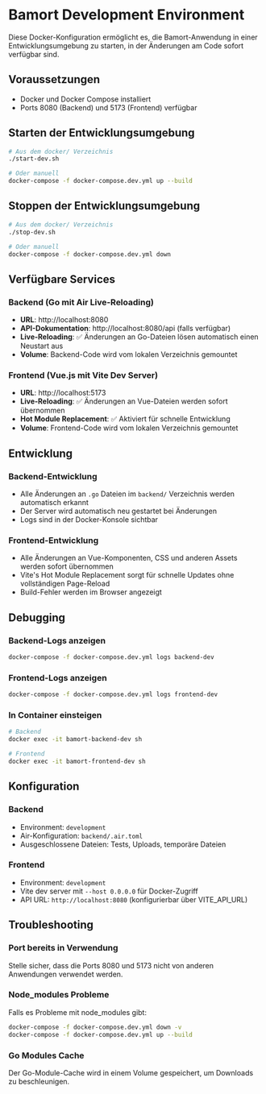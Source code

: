 # Bamort Development Environment

Diese Docker-Konfiguration ermöglicht es, die Bamort-Anwendung in einer Entwicklungsumgebung zu starten, in der Änderungen am Code sofort verfügbar sind.

## Voraussetzungen

- Docker und Docker Compose installiert
- Ports 8080 (Backend) und 5173 (Frontend) verfügbar

## Starten der Entwicklungsumgebung

```bash
# Aus dem docker/ Verzeichnis
./start-dev.sh

# Oder manuell
docker-compose -f docker-compose.dev.yml up --build
```

## Stoppen der Entwicklungsumgebung

```bash
# Aus dem docker/ Verzeichnis
./stop-dev.sh

# Oder manuell
docker-compose -f docker-compose.dev.yml down
```

## Verfügbare Services

### Backend (Go mit Air Live-Reloading)
- **URL**: http://localhost:8080
- **API-Dokumentation**: http://localhost:8080/api (falls verfügbar)
- **Live-Reloading**: ✅ Änderungen an Go-Dateien lösen automatisch einen Neustart aus
- **Volume**: Backend-Code wird vom lokalen Verzeichnis gemountet

### Frontend (Vue.js mit Vite Dev Server)
- **URL**: http://localhost:5173
- **Live-Reloading**: ✅ Änderungen an Vue-Dateien werden sofort übernommen
- **Hot Module Replacement**: ✅ Aktiviert für schnelle Entwicklung
- **Volume**: Frontend-Code wird vom lokalen Verzeichnis gemountet

## Entwicklung

### Backend-Entwicklung
- Alle Änderungen an `.go` Dateien im `backend/` Verzeichnis werden automatisch erkannt
- Der Server wird automatisch neu gestartet bei Änderungen
- Logs sind in der Docker-Konsole sichtbar

### Frontend-Entwicklung
- Alle Änderungen an Vue-Komponenten, CSS und anderen Assets werden sofort übernommen
- Vite's Hot Module Replacement sorgt für schnelle Updates ohne vollständigen Page-Reload
- Build-Fehler werden im Browser angezeigt

## Debugging

### Backend-Logs anzeigen
```bash
docker-compose -f docker-compose.dev.yml logs backend-dev
```

### Frontend-Logs anzeigen
```bash
docker-compose -f docker-compose.dev.yml logs frontend-dev
```

### In Container einsteigen
```bash
# Backend
docker exec -it bamort-backend-dev sh

# Frontend
docker exec -it bamort-frontend-dev sh
```

## Konfiguration

### Backend
- Environment: `development`
- Air-Konfiguration: `backend/.air.toml`
- Ausgeschlossene Dateien: Tests, Uploads, temporäre Dateien

### Frontend
- Environment: `development`
- Vite dev server mit `--host 0.0.0.0` für Docker-Zugriff
- API URL: `http://localhost:8080` (konfigurierbar über VITE_API_URL)

## Troubleshooting

### Port bereits in Verwendung
Stelle sicher, dass die Ports 8080 und 5173 nicht von anderen Anwendungen verwendet werden.

### Node_modules Probleme
Falls es Probleme mit node_modules gibt:
```bash
docker-compose -f docker-compose.dev.yml down -v
docker-compose -f docker-compose.dev.yml up --build
```

### Go Modules Cache
Der Go-Module-Cache wird in einem Volume gespeichert, um Downloads zu beschleunigen.
